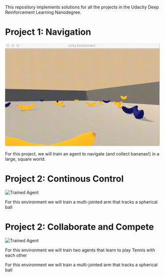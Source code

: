 [//]: # (Image References)

[image1]: https://github.com/choudharydhruv/deepRL-projects-udacity/blob/master/project1_navigation/plots/demo.gif "Trained Agent"

[image2]: https://github.com/choudharydhruv/deepRL-projects-udacity/blob/master/project2_continous_control/plots/demo.gif "Trained Agent"

[image3]: https://github.com/choudharydhruv/deepRL-projects-udacity/blob/master/project3_collaborate_compete/plots/demo.gif "Trained Agent"
This repository implements solutions for all the projects in the Udacity Deep Reinforcement Learning Nanodegree.

# Project 1: Navigation

![Trained Agent][image1]

For this project, we will train an agent to navigate (and collect bananas!) in a large, square world.

# Project 2: Continous Control

![Trained Agent][image2]

For this environment we will train a multi-jointed arm that tracks a spherical ball

# Project 2: Collaborate and Compete

![Trained Agent][image3]

For this environment we will train two agents that learn to play Tennis with each other

For this environment we will train a multi-jointed arm that tracks a spherical ball